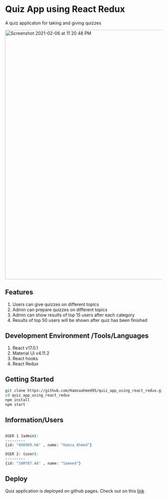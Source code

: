 # Quiz App using React Redux

A quiz applicaton for taking and giving quizzes

<img width="802" alt="Screenshot 2021-02-06 at 11 20 48 PM" src="https://user-images.githubusercontent.com/12881181/107122394-82b12380-68d2-11eb-9ba7-44cc246e6ca1.png">

## Features

1. Users can give quizzes on different topics
2. Admin can prepare quizzes on different topics
3. Admin can show results of top 15 users after each category
4. Results of top 50 users will be shown after quiz has been finished

## Development Environment /Tools/Languages

1. React v17.0.1
2. Material Ui v4.11.2
3. React hooks
4. React Redux 

## Getting Started
```bash
git clone https://github.com/Hamzaahmed95/quiz_app_using_react_redux.git
cd quiz_app_using_react_redux
npm install 
npm start
```
## Information/Users
```bash

USER 1 (admin):
---------
{id: "898989.HA" , name: "Hamza Ahmed"}

USER 2: (user):
---------
{id: "SAM787.AA" , name: "Sameed"}

```

## Deploy

Quiz application is deployed on github pages. Check out on this [link](https://hamzaahmed95.github.io/mastermind/)
